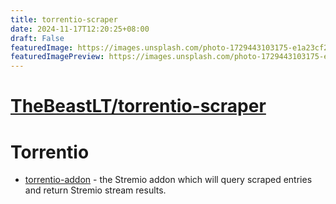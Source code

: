 ```yaml
---
title: torrentio-scraper
date: 2024-11-17T12:20:25+08:00
draft: False
featuredImage: https://images.unsplash.com/photo-1729443103175-e1a23cf28d25?ixid=M3w0NjAwMjJ8MHwxfHJhbmRvbXx8fHx8fHx8fDE3MzE4MTcxNTN8&ixlib=rb-4.0.3
featuredImagePreview: https://images.unsplash.com/photo-1729443103175-e1a23cf28d25?ixid=M3w0NjAwMjJ8MHwxfHJhbmRvbXx8fHx8fHx8fDE3MzE4MTcxNTN8&ixlib=rb-4.0.3
---
```


# [TheBeastLT/torrentio-scraper](https://github.com/TheBeastLT/torrentio-scraper)

# Torrentio

- [torrentio-addon](addon) - the Stremio addon which will query scraped entries and return Stremio stream results.
